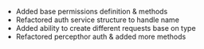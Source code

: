 - Added base permissions definition & methods
- Refactored auth service structure to handle name
- Added ability to create different requests base on type
- Refactored percepthor auth & added more methods